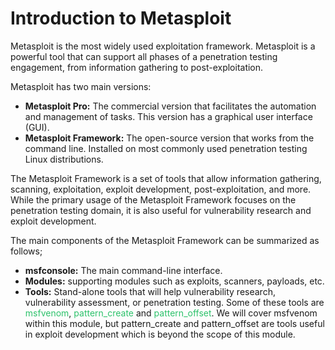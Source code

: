 # Introduction to Metasploit

Metasploit is the most widely used exploitation framework. Metasploit is a powerful tool that can support all phases of a penetration testing engagement, from information gathering to post-exploitation.

Metasploit has two main versions:

- **Metasploit Pro:** The commercial version that facilitates the automation and management of tasks. This version has a graphical user interface (GUI).
- **Metasploit Framework:** The open-source version that works from the command line. Installed on most commonly used penetration testing Linux distributions.

The Metasploit Framework is a set of tools that allow information gathering, scanning, exploitation, exploit development, post-exploitation, and more. While the primary usage of the Metasploit Framework focuses on the penetration testing domain, it is also useful for vulnerability research and exploit development.

The main components of the Metasploit Framework can be summarized as follows;

- **msfconsole:** The main command-line interface.
- **Modules:** supporting modules such as exploits, scanners, payloads, etc.
- **Tools:** Stand-alone tools that will help vulnerability research, vulnerability assessment, or penetration testing. Some of these tools are <span style="color: #2dc26b;">msfvenom</span>, <span style="color: #2dc26b;">pattern_create</span> and <span style="color: #2dc26b;">pattern_offset</span>. We will cover msfvenom within this module, but pattern_create and pattern_offset are tools useful in exploit development which is beyond the scope of this module.